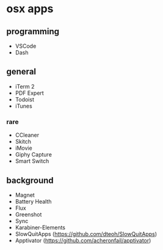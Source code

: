 # osx apps

## programming

- VSCode
- Dash

## general

- iTerm 2
- PDF Expert
- Todoist
- iTunes

### rare

- CCleaner
- Skitch
- iMovie
- Giphy Capture
- Smart Switch

## background

- Magnet
- Battery Health
- Flux
- Greenshot
- Sync
- Karabiner-Elements
- SlowQuitApps (https://github.com/dteoh/SlowQuitApps)
- Apptivator (https://github.com/acheronfail/apptivator)

